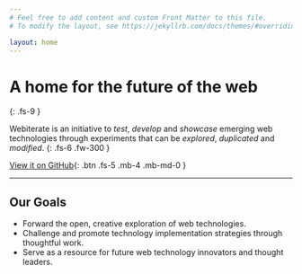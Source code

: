 ```yaml
---
# Feel free to add content and custom Front Matter to this file.
# To modify the layout, see https://jekyllrb.com/docs/themes/#overriding-theme-defaults

layout: home
---
```


# A home for the future of the web
{: .fs-9 }

Webiterate is an initiative to *test*, *develop* and *showcase* emerging web technologies through experiments that can be *explored*, *duplicated* and *modified*.
{: .fs-6 .fw-300 }

[View it on GitHub](https://github.com/hippyhood/webiterate){: .btn .fs-5 .mb-4 .mb-md-0 }

---

## Our Goals

* Forward the open, creative exploration of web technologies.
* Challenge and promote technology implementation strategies through thoughtful work.
* Serve as a resource for future web technology innovators and thought leaders.